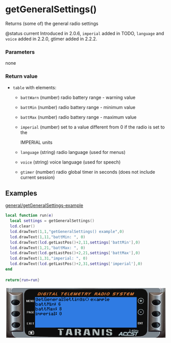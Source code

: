 # getGeneralSettings\(\)

Returns \(some of\) the general radio settings

@status current Introduced in 2.0.6, `imperial` added in TODO, `language` and `voice` added in 2.2.0, gtimer added in 2.2.2.

### Parameters

none

### Return value

* `table` with elements:
  * `battWarn` \(number\) radio battery range - warning value
  * `battMin` \(number\) radio battery range - minimum value
  * `battMax` \(number\) radio battery range - maximum value
  * `imperial` \(number\) set to a value different from 0 if the radio is set to the

    IMPERIAL units

  * `language` \(string\) radio language \(used for menus\)
  * `voice` \(string\) voice language \(used for speech\)
  * `gtimer` \(number\) radio global timer in seconds \(does not include current session\)

## Examples

[general/getGeneralSettings-example](https://raw.githubusercontent.com/opentx/lua-reference-guide/opentx_2.2/general/getGeneralSettings-example.lua)

```lua
local function run(e)
  local settings = getGeneralSettings()
  lcd.clear()
  lcd.drawText(1,1,"getGeneralSettings() example",0)
  lcd.drawText(1,11,"battMin: ", 0)
  lcd.drawText(lcd.getLastPos()+2,11,settings['battMin'],0)
  lcd.drawText(1,21,"battMax: ", 0)
  lcd.drawText(lcd.getLastPos()+2,21,settings['battMax'],0)
  lcd.drawText(1,31,"imperial: ", 0)
  lcd.drawText(lcd.getLastPos()+2,31,settings['imperial'],0)
end

return{run=run}
```

![](../../.gitbook/assets/getGeneralSettings-example%20%281%29%20%281%29.png)

